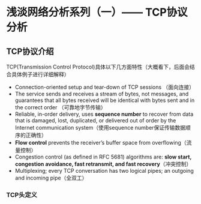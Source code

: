 # 浅淡网络分析系列（一）—— TCP协议分析
## TCP协议介绍
TCP(Transmission Control Protocol)具体以下几方面特性（大概看下，后面会结合具体例子进行详细解释）
* Connection-oriented setup and tear-down of TCP sessions （面向连接）
* The service sends and receives a stream of bytes, not messages, and guarantees that
all bytes received will be identical with bytes sent and in the correct order （可靠地字节传输）
* Reliable, in-order delivery, uses **sequence number** to recover from data that is
damaged, lost, duplicated, or delivered out of order by the Internet communication
system（使用sequence number保证传输数据顺序的正确性）
* **Flow control** prevents the receiver’s buffer space from overflowing（流量控制）
* Congestion control (as defined in RFC 5681) algorithms are: **slow start, congestion
avoidance, fast retransmit, and fast recovery**（冲突控制）
* Multiplexing; every TCP conversation has two logical pipes; an outgoing and
incoming pipe（全双工）

### TCP头定义
